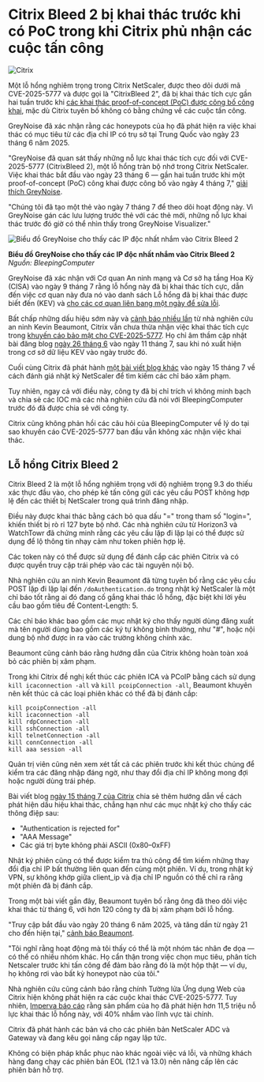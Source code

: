 # Citrix Bleed 2 bị khai thác trước khi có PoC trong khi Citrix phủ nhận các cuộc tấn công

![Citrix](https://www.bleepstatic.com/content/hl-images/2023/07/20/Citrix-headpic.jpg)

Một lỗ hổng nghiêm trọng trong Citrix NetScaler, được theo dõi dưới mã CVE-2025-5777 và được gọi là "CitrixBleed 2", đã bị khai thác tích cực gần hai tuần trước khi [các khai thác proof-of-concept (PoC) được công bố công khai](https://www.bleepingcomputer.com/news/security/public-exploits-released-for-citrixbleed-2-netscaler-flaw-patch-now/), mặc dù Citrix tuyên bố không có bằng chứng về các cuộc tấn công.

GreyNoise đã xác nhận rằng các honeypots của họ đã phát hiện ra việc khai thác có mục tiêu từ các địa chỉ IP có trụ sở tại Trung Quốc vào ngày 23 tháng 6 năm 2025.

"GreyNoise đã quan sát thấy những nỗ lực khai thác tích cực đối với CVE-2025-5777 (CitrixBleed 2), một lỗ hổng tràn bộ nhớ trong Citrix NetScaler. Việc khai thác bắt đầu vào ngày 23 tháng 6 — gần hai tuần trước khi một proof-of-concept (PoC) công khai được công bố vào ngày 4 tháng 7," [giải thích GreyNoise](https://www.greynoise.io/blog/exploitation-citrixbleed-2-cve-2025-5777-before-public-poc).

"Chúng tôi đã tạo một thẻ vào ngày 7 tháng 7 để theo dõi hoạt động này. Vì GreyNoise gán các lưu lượng trước thẻ với các thẻ mới, những nỗ lực khai thác trước đó giờ có thể nhìn thấy trong GreyNoise Visualizer."

![Biểu đồ GreyNoise cho thấy các IP độc nhất nhắm vào Citrix Bleed 2](https://www.bleepstatic.com/images/news/security/c/citrix/citrixbleed-2/greynoise-graph-citrixbleed2.jpg)

**Biểu đồ GreyNoise cho thấy các IP độc nhất nhắm vào Citrix Bleed 2**  
_Nguồn: BleepingComputer_

GreyNoise đã xác nhận với Cơ quan An ninh mạng và Cơ sở hạ tầng Hoa Kỳ (CISA) vào ngày 9 tháng 7 rằng lỗ hổng này đã bị khai thác tích cực, dẫn đến việc cơ quan này đưa nó vào danh sách Lỗ hổng đã bị khai thác được biết đến (KEV) và [cho các cơ quan liên bang một ngày để sửa lỗi](https://www.bleepingcomputer.com/news/security/cisa-tags-citrix-bleed-2-as-exploited-gives-agencies-a-day-to-patch/).

Bất chấp những dấu hiệu sớm này và [cảnh báo nhiều lần](https://doublepulsar.com/citrixbleed-2-exploitation-started-mid-june-how-to-spot-it-f3106392aa71) từ nhà nghiên cứu an ninh Kevin Beaumont, Citrix vẫn chưa thừa nhận việc khai thác tích cực trong [khuyến cáo bảo mật cho CVE-2025-5777](https://support.citrix.com/support-home/kbsearch/article?articleNumber=CTX693420). Họ chỉ âm thầm cập nhật bài đăng blog [ngày 26 tháng 6](https://www.netscaler.com/blog/news/netscaler-critical-security-updates-for-cve-2025-6543-and-cve-2025-5777/) vào ngày 11 tháng 7, sau khi nó xuất hiện trong cơ sở dữ liệu KEV vào ngày trước đó.

Cuối cùng Citrix đã phát hành [một bài viết blog khác](https://www.netscaler.com/blog/news/evaluating-netscaler-logs-for-indicators-of-attempted-exploitation-of-cve-2025-5777/) vào ngày 15 tháng 7 về cách đánh giá nhật ký NetScaler để tìm kiếm các chỉ báo xâm phạm.

Tuy nhiên, ngay cả với điều này, công ty đã bị chỉ trích vì không minh bạch và chia sẻ các IOC mà các nhà nghiên cứu đã nói với BleepingComputer trước đó đã được chia sẻ với công ty.

Citrix cũng không phản hồi các câu hỏi của BleepingComputer về lý do tại sao khuyến cáo CVE-2025-5777 ban đầu vẫn không xác nhận việc khai thác.

## Lỗ hổng Citrix Bleed 2

Citrix Bleed 2 là một lỗ hổng nghiêm trọng với độ nghiêm trọng 9.3 do thiếu xác thực đầu vào, cho phép kẻ tấn công gửi các yêu cầu POST không hợp lệ đến các thiết bị NetScaler trong quá trình đăng nhập.

Điều này được khai thác bằng cách bỏ qua dấu "=" trong tham số "login=", khiến thiết bị rò rỉ 127 byte bộ nhớ. Các nhà nghiên cứu từ Horizon3 và WatchTowr đã chứng minh rằng các yêu cầu lặp đi lặp lại có thể được sử dụng để lộ thông tin nhạy cảm như token phiên hợp lệ.

Các token này có thể được sử dụng để đánh cắp các phiên Citrix và có được quyền truy cập trái phép vào các tài nguyên nội bộ.

Nhà nghiên cứu an ninh Kevin Beaumont đã từng tuyên bố rằng các yêu cầu POST lặp đi lặp lại đến `/doAuthentication.do` trong nhật ký NetScaler là một chỉ báo tốt rằng ai đó đang cố gắng khai thác lỗ hổng, đặc biệt khi lời yêu cầu bao gồm tiêu đề Content-Length: 5.

Các chỉ báo khác bao gồm các mục nhật ký cho thấy người dùng đăng xuất mà tên người dùng bao gồm các ký tự không bình thường, như "#", hoặc nội dung bộ nhớ được in ra vào các trường không chính xác.

Beaumont cũng cảnh báo rằng hướng dẫn của Citrix không hoàn toàn xoá bỏ các phiên bị xâm phạm.

Trong khi Citrix đề nghị kết thúc các phiên ICA và PCoIP bằng cách sử dụng `kill icaconnection -all` và `kill pcoipConnection -all`, Beaumont khuyên nên kết thúc cả các loại phiên khác có thể đã bị đánh cắp:

```
kill pcoipConnection -all
kill icaconnection -all
kill rdpConnection -all
kill sshConnection -all
kill telnetConnection -all
kill connConnection -all
kill aaa session -all
```

Quản trị viên cũng nên xem xét tất cả các phiên trước khi kết thúc chúng để kiểm tra các đăng nhập đáng ngờ, như thay đổi địa chỉ IP không mong đợi hoặc người dùng trái phép.

Bài viết blog [ngày 15 tháng 7 của Citrix](https://www.netscaler.com/blog/news/evaluating-netscaler-logs-for-indicators-of-attempted-exploitation-of-cve-2025-5777/) chia sẻ thêm hướng dẫn về cách phát hiện dấu hiệu khai thác, chẳng hạn như các mục nhật ký cho thấy các thông điệp sau:

* "Authentication is rejected for"
* "AAA Message"
* Các giá trị byte không phải ASCII (0x80–0xFF)

Nhật ký phiên cũng có thể được kiểm tra thủ công để tìm kiếm những thay đổi địa chỉ IP bất thường liên quan đến cùng một phiên. Ví dụ, trong nhật ký VPN, sự không khớp giữa client_ip và địa chỉ IP nguồn có thể chỉ ra rằng một phiên đã bị đánh cắp.

Trong một bài viết gần đây, Beaumont tuyên bố rằng ông đã theo dõi việc khai thác từ tháng 6, với hơn 120 công ty đã bị xâm phạm bởi lỗ hổng.

"Truy cập bắt đầu vào ngày 20 tháng 6 năm 2025, và tăng dần từ ngày 21 cho đến hiện tại," [cảnh báo Beaumont](https://doublepulsar.com/citrixbleed-2-situation-update-everybody-already-got-owned-503c6d06da9f).

"Tôi nghĩ rằng hoạt động mà tôi thấy có thể là một nhóm tác nhân đe dọa — có thể có nhiều nhóm khác. Họ cẩn thận trong việc chọn mục tiêu, phân tích Netscaler trước khi tấn công để đảm bảo rằng đó là một hộp thật — ví dụ, họ không rơi vào bất kỳ honeypot nào của tôi."

Nhà nghiên cứu cũng cảnh báo rằng chính Tường lửa Ứng dụng Web của Citrix hiện không phát hiện ra các cuộc khai thác CVE-2025-5777\. Tuy nhiên, [Imperva báo cáo](http://who%20has%20detection%20coverage%20in%20their%20product%20reports%20that%20there) rằng sản phẩm của họ đã phát hiện hơn 11,5 triệu nỗ lực khai thác lỗ hổng này, với 40% nhắm vào lĩnh vực tài chính.

Citrix đã phát hành các bản vá cho các phiên bản NetScaler ADC và Gateway và đang kêu gọi nâng cấp ngay lập tức.

Không có biện pháp khắc phục nào khác ngoài việc vá lỗi, và những khách hàng đang chạy các phiên bản EOL (12.1 và 13.0) nên nâng cấp lên các phiên bản hỗ trợ.